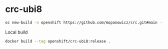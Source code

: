 # crc-ubi8

```bash
oc new-build -n openshift https://github.com/mopanowicz/crc.git#main --context-dir=s2i/crc-ubi8 --source-secret=crc-github --name=crc-ubi8 --to=crc-ubi8:release
```

Local build

```bash
docker build --tag openshift/crc-ubi8:release .
```